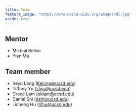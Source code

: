 ```yaml
---
title: Team
feature_image: "https://www.world-wide.org/images/dl.jpg"
aside: true
---
```


## Mentor
* Mikhail Belkin
* Yian Ma

## Team member 
* Keyu Long (Kelong@ucsd.edu)
* Tiffany Yu (z5yu@ucsd.edu)
* Grace Lam (pklam@ucsd.edu)
* Daniel Shi (dshi@ucsd.edu)
* Licheng Hu (l2hu@ucsd.edu)

